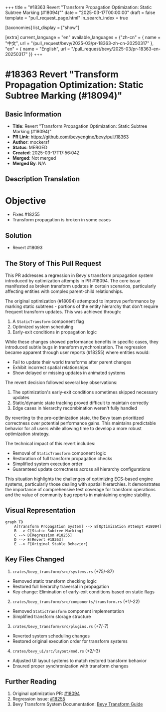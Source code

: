 +++
title = "#18363 Revert "Transform Propagation Optimization: Static Subtree Marking (#18094)""
date = "2025-03-17T00:00:00"
draft = false
template = "pull_request_page.html"
in_search_index = true

[taxonomies]
list_display = ["show"]

[extra]
current_language = "en"
available_languages = {"zh-cn" = { name = "中文", url = "/pull_request/bevy/2025-03/pr-18363-zh-cn-20250317" }, "en" = { name = "English", url = "/pull_request/bevy/2025-03/pr-18363-en-20250317" }}
+++

# #18363 Revert "Transform Propagation Optimization: Static Subtree Marking (#18094)"

## Basic Information
- **Title**: Revert "Transform Propagation Optimization: Static Subtree Marking (#18094)"
- **PR Link**: https://github.com/bevyengine/bevy/pull/18363
- **Author**: mockersf
- **Status**: MERGED
- **Created**: 2025-03-17T17:56:04Z
- **Merged**: Not merged
- **Merged By**: N/A

## Description Translation
# Objective

- Fixes #18255
- Transform propagation is broken in some cases

## Solution

- Revert #18093 

## The Story of This Pull Request

This PR addresses a regression in Bevy's transform propagation system introduced by optimization attempts in PR #18094. The core issue manifested as broken transform updates in certain scenarios, particularly affecting entities with complex parent-child relationships.

The original optimization (#18094) attempted to improve performance by marking static subtrees - portions of the entity hierarchy that don't require frequent transform updates. This was achieved through:

1. A `StaticTransform` component flag
2. Optimized system scheduling
3. Early-exit conditions in propagation logic

While these changes showed performance benefits in specific cases, they introduced subtle bugs in transform synchronization. The regression became apparent through user reports (#18255) where entities would:
- Fail to update their world transforms after parent changes
- Exhibit incorrect spatial relationships
- Show delayed or missing updates in animated systems

The revert decision followed several key observations:
1. The optimization's early-exit conditions sometimes skipped necessary updates
2. Static/dynamic state tracking proved difficult to maintain correctly
3. Edge cases in hierarchy recombination weren't fully handled

By reverting to the pre-optimization state, the Bevy team prioritized correctness over potential performance gains. This maintains predictable behavior for all users while allowing time to develop a more robust optimization strategy.

The technical impact of this revert includes:
- Removal of `StaticTransform` component logic
- Restoration of full transform propagation checks
- Simplified system execution order
- Guaranteed update correctness across all hierarchy configurations

This situation highlights the challenges of optimizing ECS-based engine systems, particularly those dealing with spatial hierarchies. It demonstrates the importance of comprehensive test coverage for transform operations and the value of community bug reports in maintaining engine stability.

## Visual Representation

```mermaid
graph TD
    A[Transform Propagation System] --> B[Optimization Attempt #18094]
    B --> C[Static Subtree Marking]
    C --> D[Regression #18255]
    D --> E[Revert #18363]
    E --> F[Original Stable Behavior]
```

## Key Files Changed

1. `crates/bevy_transform/src/systems.rs` (+75/-87)
- Removed static transform checking logic
- Restored full hierarchy traversal in propagation
- Key change: Elimination of early-exit conditions based on static flags

2. `crates/bevy_transform/src/components/transform.rs` (+1/-22)
- Removed `StaticTransform` component implementation
- Simplified transform storage structure

3. `crates/bevy_transform/src/plugins.rs` (+7/-7)
- Reverted system scheduling changes
- Restored original execution order for transform systems

4. `crates/bevy_ui/src/layout/mod.rs` (+2/-3)
- Adjusted UI layout systems to match restored transform behavior
- Ensured proper synchronization with transform changes

## Further Reading

1. Original optimization PR: [#18094](https://github.com/bevyengine/bevy/pull/18094)
2. Regression issue: [#18255](https://github.com/bevyengine/bevy/issues/18255)
3. Bevy Transform System Documentation: [Bevy Transform Guide](https://bevyengine.org/learn/book/transform-properties/)